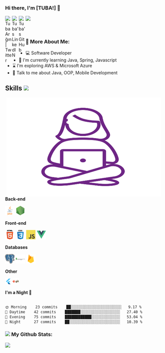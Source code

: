 ### Hi there, I'm [TUBA!] 👋

<a href="https://twitter.com/arn_tuba" target="_blank">
  
  <img align="left" alt="Tuba Arğın | Twitter" width="22px" src="https://raw.githubusercontent.com/peterthehan/peterthehan/master/assets/twitter.svg" />
</a>
<a href="https://www.linkedin.com/in/tubaargin/" target="_blank">
  <img align="left" alt="Tuba's LinkedIN" width="22px" src="https://raw.githubusercontent.com/peterthehan/peterthehan/master/assets/linkedin.svg" />
</a>
<a href="https://github.com/tubaargin" target="_blank">
  <img align="left" alt="Tuba's GitHub" width="22px" src="https://raw.githubusercontent.com/peterthehan/peterthehan/master/assets/github.svg" />
</a>

![](https://visitor-badge.glitch.me/badge?page_id=tubaargin.tubaargin)

<br />

  ### 🧐 More About Me:
  
- 💻 Software Developer
- 📝 I'm currently learning Java, Spring, Javascript
- ⌛ I'm exploring AWS & Microsoft Azure
- 💬 Talk to me about Java, OOP, Mobile Development

<h2> Skills <img src = "https://media2.giphy.com/media/QssGEmpkyEOhBCb7e1/giphy.gif?cid=ecf05e47a0n3gi1bfqntqmob8g9aid1oyj2wr3ds3mg700bl&rid=giphy.gif" width = 32px> </h2> 

 <img align="right" alt="GIF" src="https://raw.githubusercontent.com/tubaargin/tubaargin/main/code.gif?raw=true" width="500" height="320" />
 
**Back-end**

<code><img height="30" src="https://raw.githubusercontent.com/github/explore/80688e429a7d4ef2fca1e82350fe8e3517d3494d/topics/java/java.png"></code>
<code><img height="30" src="https://raw.githubusercontent.com/github/explore/80688e429a7d4ef2fca1e82350fe8e3517d3494d/topics/nodejs/nodejs.png"></code>

**Front-end**

<code><img height="30" src="https://raw.githubusercontent.com/github/explore/80688e429a7d4ef2fca1e82350fe8e3517d3494d/topics/html/html.png"></code>
<code><img height="30" src="https://raw.githubusercontent.com/github/explore/80688e429a7d4ef2fca1e82350fe8e3517d3494d/topics/css/css.png"></code>
<code><img height="30" src="https://raw.githubusercontent.com/github/explore/80688e429a7d4ef2fca1e82350fe8e3517d3494d/topics/javascript/javascript.png"></code>
<code><img height="30" src="https://raw.githubusercontent.com/github/explore/80688e429a7d4ef2fca1e82350fe8e3517d3494d/topics/vue/vue.png"></code>

**Databases**

<code><img height="30" src="https://raw.githubusercontent.com/github/explore/80688e429a7d4ef2fca1e82350fe8e3517d3494d/topics/postgresql/postgresql.png"></code>
<code><img height="30" src="https://raw.githubusercontent.com/github/explore/80688e429a7d4ef2fca1e82350fe8e3517d3494d/topics/mongodb/mongodb.png"></code>
<code><img height="30" src="https://raw.githubusercontent.com/github/explore/80688e429a7d4ef2fca1e82350fe8e3517d3494d/topics/firebase/firebase.png"></code>

**Other**

<code><img height="20" src="https://raw.githubusercontent.com/github/explore/80688e429a7d4ef2fca1e82350fe8e3517d3494d/topics/flutter/flutter.png"></code>
<code><img height="20" src="https://raw.githubusercontent.com/github/explore/80688e429a7d4ef2fca1e82350fe8e3517d3494d/topics/git/git.png"></code>

<!--START_SECTION:waka-->
**I'm a Night 🦉**
```text

🌞 Morning    23 commits    ██░░░░░░░░░░░░░░░░░░░░░░░   9.17 %
🌆 Daytime    42 commits    ███████░░░░░░░░░░░░░░░░░░   27.40 % 
🌃 Evening    75 commits    ████████████░░░░░░░░░░░░░   53.04 % 
🌙 Night      27 commits    ██░░░░░░░░░░░░░░░░░░░░░░░   10.39 %

```
<!--END_SECTION:waka-->



<!-- TODO-IST:START -->
### <img src='https://media1.giphy.com/media/du3J3cXyzhj75IOgvA/giphy.gif?cid=ecf05e47x2g034i9pzwtzzsd3xgg2w9nr94t4tflbbgo3008&rid=giphy.gif' width='25px'> My Github Stats:
<!-- TODO-IST:END -->

  <div align=center>
    <a href="https://github.com/anuraghazra/github-readme-stats">
      <img width=325 align="left" src="https://github-readme-stats.vercel.app/api/top-langs/?username=tubaargin&hide=c%23,powershell,Mathematica,Ruby,Objective-C,Objective-C%2b%2b,Cuda&title_color=61dafb&text_color=ffffff&icon_color=61dafb&bg_color=20232a&langs_count=8&layout=compact&border_color=61dafb&hide_border=true" />
    </a>
  </div>

 <!--📈 my github stats

<p align="center"> <img src="https://github-readme-stats.vercel.app/api?username=tubaargin&show_icons=true&theme=gotham" alt="tubaargin" />
-->

